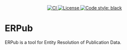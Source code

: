 <div align="center">
    <a href="https://github.com/dia-exercise/ERPub/actions/workflows/ci.yml" rel="nofollow">
        <img src="https://github.com/dia-exercise/ERPub/actions/workflows/ci.yml/badge.svg" alt="CI" />
    </a>
    <a href="https://github.com/dia-exercise/ERPub/blob/main/LICENSE" rel="nofollow">
        <img src="https://img.shields.io/badge/License-MIT-green.svg" alt="License" />
    </a>
    <a href="https://github.com/psf/black" rel="nofollow">
        <img src="https://img.shields.io/badge/code%20style-black-000000.svg" alt="Code style: black" />
    </a>
</div>

# ERPub
ERPub is a tool for Entity Resolution of Publication Data.
